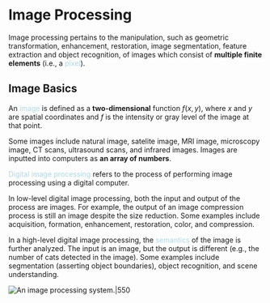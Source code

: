 # Image Processing
Image processing pertains to the manipulation, such as geometric transformation, enhancement, restoration, image segmentation, feature extraction and object recognition, of images which consist of **multiple finite elements** (i.e., a <span style = "color:lightblue">pixel</span>).

## Image Basics

An <span style = "color:lightblue">image</span> is defined as a **two-dimensional** function $f(x,y)$, where $x$ and $y$ are spatial coordinates and $f$ is the intensity or gray level of the image at that point.

Some images include natural image, satelite image, MRI image, microscopy image, CT scans, ultrasound scans, and infrared images. Images are inputted into computers as **an array of numbers**.

<span style = "color:lightblue">Digital image processing</span> refers to the process of performing image processing using a digital computer.

In low-level digital image processing, both the input and output of the process are images. For example, the output of an image compression process is still an image despite the size reduction. Some examples include acquisition, formation, enhancement, restoration, color, and compression.

In a high-level digital image processing, the <span style = "color:lightblue">semantics</span> of the image is further analyzed. The input is an image, but the output is different (e.g., the number of cats detected in the image). Some examples include segmentation (asserting object boundaries), object recognition, and scene understanding.


![An image processing system.|550](image-processing-system.png)
